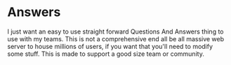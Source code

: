 # Answers
I just want an easy to use straight forward Questions And Answers thing to use with my teams. This is not a comprehensive end all be all massive web server to house millions of users, if you want that you'll need to modify some stuff. This is made to support a good size team or community.
